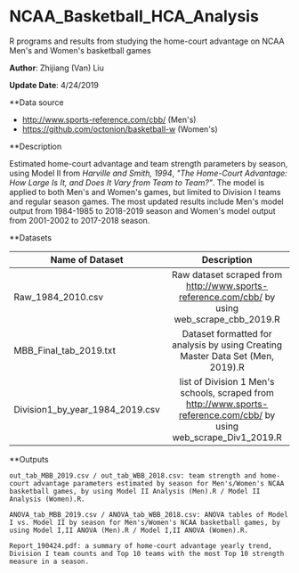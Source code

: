 # NCAA_Basketball_HCA_Analysis
R programs and results from studying the home-court advantage on NCAA Men's and Women's basketball games

**Author**: Zhijiang (Van) Liu

**Update Date**: 4/24/2019

**Data source
* http://www.sports-reference.com/cbb/ (Men's)
* https://github.com/octonion/basketball-w (Women's)

**Description

Estimated home-court advantage and team strength parameters by season, using Model II from *Harville and Smith, 1994*, *"The Home-Court Advantage: How Large Is It, and Does It Vary from Team to Team?"*. The model is applied to both Men's and Women's games, but limited to Division I teams and regular season games. The most updated results include Men's model output from 1984-1985 to 2018-2019 season and Women's model output from 2001-2002 to 2017-2018 season.

**Datasets

| Name of Dataset | Description |
| ------------- |:-------------:|
| Raw_1984_2010.csv               | Raw dataset scraped from http://www.sports-reference.com/cbb/ by using web_scrape_cbb_2019.R |
| MBB_Final_tab_2019.txt          | Dataset formatted for analysis by using Creating Master Data Set (Men, 2019).R               |
| Division1_by_year_1984_2019.csv | list of Division 1 Men's schools, scraped from http://www.sports-reference.com/cbb/ by using web_scrape_Div1_2019.R |

**Outputs

    out_tab_MBB_2019.csv / out_tab_WBB_2018.csv: team strength and home-court advantage parameters estimated by season for Men's/Women's NCAA basketball games, by using Model II Analysis (Men).R / Model II Analysis (Women).R.

    ANOVA_tab_MBB_2019.csv / ANOVA_tab_WBB_2018.csv: ANOVA tables of Model I vs. Model II by season for Men's/Women's NCAA basketball games, by using Model I,II ANOVA (Men).R / Model I,II ANOVA (Women).R.

    Report_190424.pdf: a summary of home-court advantage yearly trend, Division I team counts and Top 10 teams with the most Top 10 strength measure in a season.
